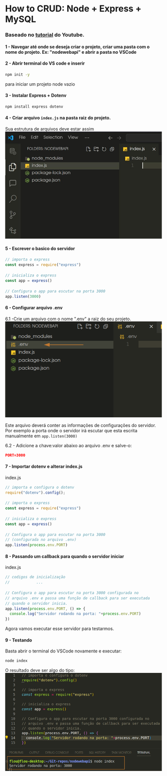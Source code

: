 # How to CRUD: Node + Express + MySQL
### Baseado no [tutorial](https://www.youtube.com/watch?v=iA0wZehe82w) do Youtube.

#### 1 - Navegar até onde se deseja criar o projeto, criar uma pasta com o nome do projeto. Ex: "nodewebapi" e abrir a pasta no VSCode

#### 2 - Abrir terminal do VS code e inserir
```bash
npm init -y
```

para iniciar um projeto node vazio

#### 3 - Instalar Express + Dotenv

```bash
npm install express dotenv
```

#### 4 - Criar arquivo `index.js` na pasta raiz do projeto.

Sua estrutura de arquivos deve estar assim
![](images/folder-structure.jpg)

#### 5 - Escrever o basico do servidor
```js
// importa o express
const express = require("express")

// inicializa o express
const app = express()

// Configura o app para escutar na porta 3000
app.listen(3000)
```

#### 6 - Configurar  arquivo .env
6.1 -Crie um arquivo com o nome ".env" a raiz do seu projeto.
![](images/dotenv.png)

Este arquivo deverá conter as informações de configurações do servidor. Por exemplo a porta onde o servidor irá escutar que esta escrita manualmente em `app.listen(3000)`

6.2 - Adicione a chave:valor abaixo ao arquivo .env e salve-o:
```json
PORT=3000
```

#### 7 - Importar dotenv e alterar index.js
index.js
```js
// importa e configura o dotenv
require("dotenv").config();

// importa o express
const express = require("express")

// inicializa o express
const app = express()

// Configura o app para escutar na porta 3000 
// (configurada no arquivo .env)
app.listen(process.env.PORT)
```
#### 8 - Passando um callback para quando o servidor iniciar

index.js
```js
// codigos de inicialização
//            ...

// Configura o app para escutar na porta 3000 configurada no
// arquivo .env e passa uma função de callback para ser executada
// quando o servidor inicia.
app.listen(process.env.PORT, () => {
  console.log("Servidor rodando na porta: "+process.env.PORT)
})
```

Agora vamos executar esse servidor para testarmos.

#### 9 - Testando

Basta abrir o terminal do VSCode novamente e executar:
```bash
node index
```
O resultado deve ser algo do tipo:
![](images/testando.png)
